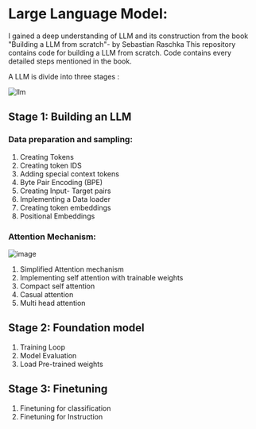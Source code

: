 # Large Language Model:
I gained a deep understanding of LLM and its construction from the book "Building a LLM from scratch"- by Sebastian Raschka
This repository contains code for building a LLM from scratch.
Code contains every detailed steps mentioned in the book.

A LLM is divide into three stages :

  ![llm](https://github.com/user-attachments/assets/48fdd0d5-f4d3-49dd-ae64-9f9f156f0c8d)


## Stage 1: Building an LLM
### Data preparation and sampling:
1. Creating Tokens
2. Creating token IDS
3. Adding special context tokens
4. Byte Pair Encoding (BPE)
5. Creating Input- Target pairs
6. Implementing a Data loader
7. Creating token embeddings
8. Positional Embeddings

### Attention Mechanism:

  ![image](https://github.com/user-attachments/assets/f25bfff9-f136-4eee-98b5-c65a2a468a05)


1. Simplified Attention mechanism
2. Implementing self attention with trainable weights
3. Compact self attention
4. Casual attention
5. Multi head attention

## Stage 2: Foundation model
1. Training Loop
2. Model Evaluation
3. Load Pre-trained weights

## Stage 3: Finetuning 
1. Finetuning for classification
2. Finetuning for Instruction 

